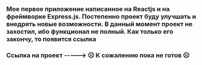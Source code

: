 ### Мое первое приложение написанное на **Reactjs** и на фреймворке **Express.js**. Постепенно проект буду улучшать и внедрять новые возможности. В данный момент проект не захостил, ибо функционал не полный. Как только его закончу, то появится ссылка

### Ссылка на проект -----> :frowning_face: К сожалению пока не готов :frowning_face:

